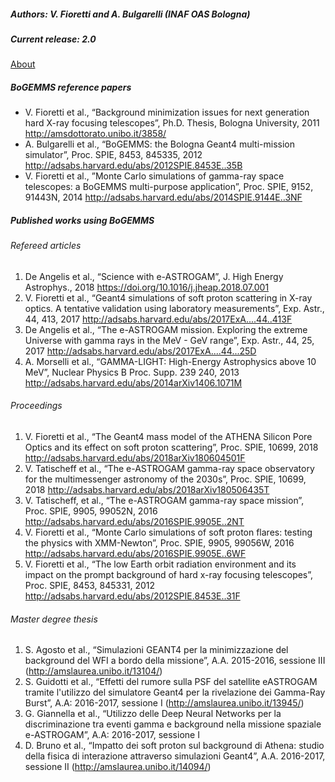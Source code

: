 ##### Authors: V. Fioretti and A. Bulgarelli (INAF OAS Bologna)
##### Current release: 2.0

[About](about.md)

##### BoGEMMS reference papers
*	V. Fioretti et al., “Background minimization issues for next generation hard X-ray focusing telescopes”, Ph.D. Thesis, Bologna University, 2011
http://amsdottorato.unibo.it/3858/
* A. Bulgarelli et al., “BoGEMMS: the Bologna Geant4 multi-mission simulator”, Proc. SPIE,  8453,  845335, 2012 
http://adsabs.harvard.edu/abs/2012SPIE.8453E..35B
* V. Fioretti et al., ”Monte Carlo simulations of gamma-ray space telescopes: a BoGEMMS multi-purpose application”, Proc. SPIE, 9152, 91443N, 2014
http://adsabs.harvard.edu/abs/2014SPIE.9144E..3NF

##### Published works using BoGEMMS
###### Refereed articles
1. De Angelis et al., “Science with e-ASTROGAM”, J. High Energy Astrophys., 2018 https://doi.org/10.1016/j.jheap.2018.07.001
2.	V. Fioretti et al., “Geant4 simulations of soft proton scattering in X-ray optics. A tentative validation using laboratory measurements”, Exp. Astr., 44, 413, 2017
http://adsabs.harvard.edu/abs/2017ExA....44..413F
3.	De Angelis et al., “The e-ASTROGAM mission. Exploring the extreme Universe with gamma rays in the MeV - GeV range”, Exp. Astr., 44, 25, 2017
http://adsabs.harvard.edu/abs/2017ExA....44...25D
4.	A. Morselli et al., “GAMMA-LIGHT: High-Energy Astrophysics above 10 MeV”, Nuclear Physics B Proc. Supp. 239 240, 2013 
http://adsabs.harvard.edu/abs/2014arXiv1406.1071M

###### Proceedings
1.	V. Fioretti et al., “The Geant4 mass model of the ATHENA Silicon Pore Optics and its effect on soft proton scattering”, Proc. SPIE, 10699, 2018
http://adsabs.harvard.edu/abs/2018arXiv180604501F
2.	V. Tatischeff et al., “The e-ASTROGAM gamma-ray space observatory for the multimessenger astronomy of the 2030s”,  Proc. SPIE, 10699, 2018
http://adsabs.harvard.edu/abs/2018arXiv180506435T
3.	V. Tatischeff, et al.,  “The e-ASTROGAM gamma-ray space mission”,  Proc. SPIE, 9905, 99052N, 2016
http://adsabs.harvard.edu/abs/2016SPIE.9905E..2NT
4.	V. Fioretti et al., “Monte Carlo simulations of soft proton flares: testing the physics with XMM-Newton”,  Proc. SPIE, 9905, 99056W, 2016 
http://adsabs.harvard.edu/abs/2016SPIE.9905E..6WF
5.	V. Fioretti et al., “The low Earth orbit radiation environment and its impact on the prompt background of hard x-ray focusing telescopes”, Proc. SPIE,  8453,  845331, 2012 
http://adsabs.harvard.edu/abs/2012SPIE.8453E..31F

###### Master degree thesis
1.	S. Agosto et al., “Simulazioni GEANT4 per la minimizzazione del background del WFI a bordo della missione”, A.A. 2015-2016, sessione III (http://amslaurea.unibo.it/13104/)
2.	S. Guidotti et al., “Effetti del rumore sulla PSF del satellite eASTROGAM tramite l'utilizzo del simulatore Geant4 per la rivelazione dei Gamma-Ray Burst”, A.A: 2016-2017, sessione I (http://amslaurea.unibo.it/13945/)
3.	G. Giannella et al., “Utilizzo delle Deep Neural Networks per la discriminazione tra eventi gamma e background nella missione spaziale e-ASTROGAM”, A.A: 2016-2017, sessione I
4.	D. Bruno et al., “Impatto dei soft proton sul background di Athena: studio della fisica di interazione attraverso simulazioni Geant4”, A.A. 2016-2017, sessione II (http://amslaurea.unibo.it/14094/)
